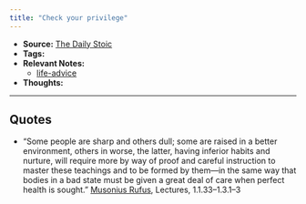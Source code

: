 ```yaml
---
title: "Check your privilege"
---
```


- **Source:** [The Daily Stoic](notes/books/the-daily-stoic.md)
- **Tags:** 
- **Relevant Notes:**
	- [life-advice](moc/life-advice.md)
- **Thoughts:**

---

## Quotes
- “Some people are sharp and others dull; some are raised in a better environment, others in worse, the latter, having inferior habits and nurture, will require more by way of proof and careful instruction to master these teachings and to be formed by them—in the same way that bodies in a bad state must be given a great deal of care when perfect health is sought.” [Musonius Rufus](notes/people/musconius-rufus..md), Lectures, 1.1.33–1.3.1–3
